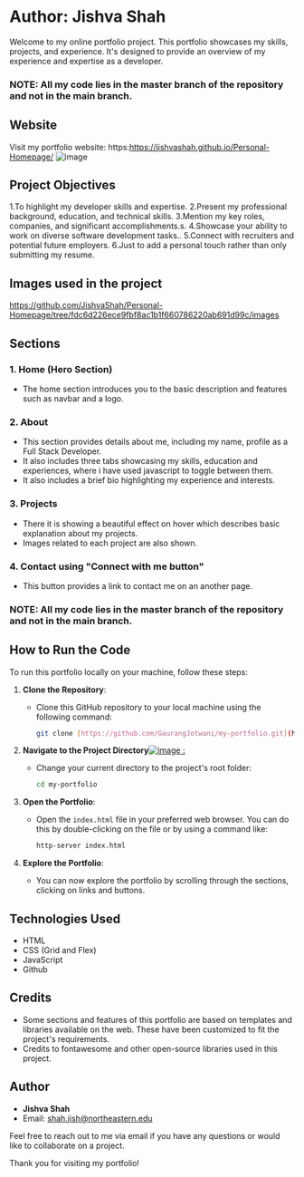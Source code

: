# Author: Jishva Shah

Welcome to my online portfolio project. This portfolio showcases my skills, projects, and experience. It's designed to provide an overview of my experience and expertise as a developer.

### NOTE: All my code lies in the master branch of the repository and not in the main branch.

## Website

Visit my portfolio website: https:https://jishvashah.github.io/Personal-Homepage/
![image](https://github.com/JishvaShah/Personal-Homepage/assets/77269630/c23cf0c9-a8fc-406a-8f83-56e99bf47827)


## Project Objectives

1.To highlight my developer skills and expertise.
2.Present my professional background, education, and technical skills.
3.Mention my key roles, companies, and significant accomplishments.s.
4.Showcase your ability to work on diverse software development tasks..
5.Connect with recruiters and potential future employers.
6.Just to add a personal touch rather than only submitting my resume.

## Images used in the project
https://github.com/JishvaShah/Personal-Homepage/tree/fdc6d226ece9fbf8ac1b1f660786220ab691d99c/images



## Sections

### 1. Home (Hero Section)

- The home section introduces you to the basic description and features such as navbar and a logo.

### 2. About

- This section provides details about me, including my name, profile as a Full Stack Developer.
- It also includes three tabs showcasing my skills, education and experiences, where i have used javascript to toggle between them.
- It also includes a brief bio highlighting my experience and interests.

### 3. Projects

- There it is showing a beautiful effect on hover which describes basic explanation about my projects.
- Images related to each project are also shown.


### 4. Contact using "Connect with me button"

- This button provides a link to contact me on an another page.


### NOTE: All my code lies in the master branch of the repository and not in the main branch. 
## How to Run the Code

To run this portfolio locally on your machine, follow these steps:

1. **Clone the Repository**:

   - Clone this GitHub repository to your local machine using the following command:
     ```bash
     git clone [https://github.com/GaurangJotwani/my-portfolio.git](https://github.com/JishvaShah/Personal-Homepage)
     ```

2. **Navigate to the Project Directory**[![image](https://github.com/JishvaShah/Personal-Homepage/assets/77269630/0ac252e6-c7b6-41a6-82a0-c60819729411)
:](https://github.com/JishvaShah/Personal-Homepage/tree/master)

   - Change your current directory to the project's root folder:
     ```bash
     cd my-portfolio
     ```

3. **Open the Portfolio**:

   - Open the `index.html` file in your preferred web browser. You can do this by double-clicking on the file or by using a command like:
     ```bash
     http-server index.html
     ```

4. **Explore the Portfolio**:
   - You can now explore the portfolio by scrolling through the sections, clicking on links and buttons.

## Technologies Used

- HTML
- CSS (Grid and Flex)
- JavaScript
- Github

## Credits

- Some sections and features of this portfolio are based on templates and libraries available on the web. These have been customized to fit the project's requirements.
- Credits to fontawesome and other open-source libraries used in this project.

## Author

- **Jishva Shah**
- Email: shah.jish@northeastern.edu

Feel free to reach out to me via email if you have any questions or would like to collaborate on a project.

Thank you for visiting my portfolio!
